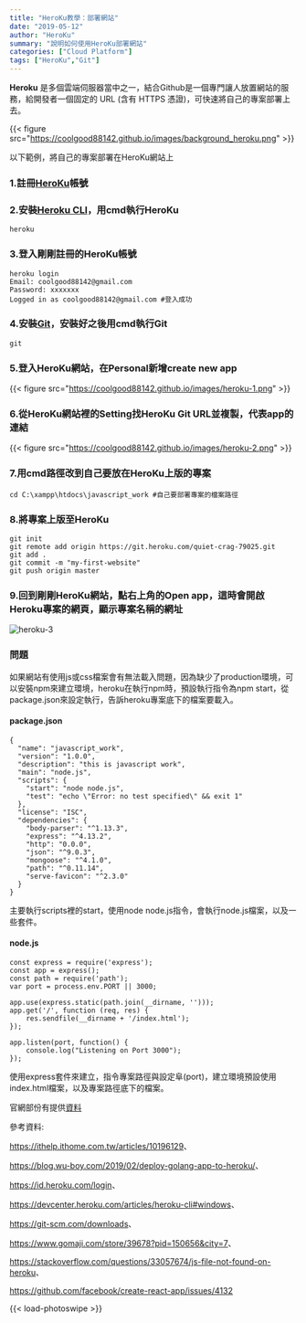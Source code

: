 ```yaml
---
title: "HeroKu教學：部署網站"
date: "2019-05-12"
author: "HeroKu"
summary: "說明如何使用HeroKu部署網站"
categories: ["Cloud Platform"]
tags: ["HeroKu","Git"]
---
```


**Heroku** 是多個雲端伺服器當中之一，結合Github是一個專門讓人放置網站的服務，給開發者一個固定的 URL (含有 HTTPS 憑證)，可快速將自己的專案部署上去。

{{< figure src="https://coolgood88142.github.io/images/background_heroku.png" >}}

以下範例，將自己的專案部署在HeroKu網站上

### 1.註冊[HeroKu](<https://id.heroku.com/login>)帳號



### 2.安裝[Heroku CLI](https://devcenter.heroku.com/articles/heroku-cli#windows)，用cmd執行HeroKu

```
heroku
```



### 3.登入剛剛註冊的HeroKu帳號

```
heroku login
Email: coolgood88142@gmail.com
Password: xxxxxxx
Logged in as coolgood88142@gmail.com #登入成功
```



### 4.安裝[Git](https://git-scm.com/downloads)，安裝好之後用cmd執行Git

```
git
```



### 5.登入HeroKu網站，在Personal新增create new app

{{< figure src="https://coolgood88142.github.io/images/heroku-1.png" >}}

### 6.從HeroKu網站裡的Setting找HeroKu Git URL並複製，代表app的連結

{{< figure src="https://coolgood88142.github.io/images/heroku-2.png" >}}

### 7.用cmd路徑改到自己要放在HeroKu上版的專案

```
cd C:\xampp\htdocs\javascript_work #自己要部署專案的檔案路徑
```



### 8.將專案上版至HeroKu

```
git init
git remote add origin https://git.heroku.com/quiet-crag-79025.git
git add .
git commit -m "my-first-website"
git push origin master
```



### 9.回到剛剛HeroKu網站，點右上角的Open app，這時會開啟Heroku專案的網頁，顯示專案名稱的網址

![heroku-3](https://coolgood88142.github.io/images/heroku-3.png)



### 問題

如果網站有使用js或css檔案會有無法載入問題，因為缺少了production環境，可以安裝npm來建立環境，heroku在執行npm時，預設執行指令為npm start，從package.json來設定執行，告訴heroku專案底下的檔案要載入。

#### package.json

```
{
  "name": "javascript_work",
  "version": "1.0.0",
  "description": "this is javascript work",
  "main": "node.js",
  "scripts": {
    "start": "node node.js",
    "test": "echo \"Error: no test specified\" && exit 1"
  },
  "license": "ISC",
  "dependencies": {
    "body-parser": "^1.13.3",
    "express": "^4.13.2",
    "http": "0.0.0",
    "json": "^9.0.3",
    "mongoose": "^4.1.0",
    "path": "^0.11.14",
    "serve-favicon": "^2.3.0"
  }
}
```

主要執行scripts裡的start，使用node node.js指令，會執行node.js檔案，以及一些套件。

#### node.js

```
const express = require('express');
const app = express(); 
const path = require('path');
var port = process.env.PORT || 3000;

app.use(express.static(path.join(__dirname, '')));
app.get('/', function (req, res) { 
    res.sendfile(__dirname + '/index.html'); 
});

app.listen(port, function() {
	console.log("Listening on Port 3000");
});
```

使用express套件來建立，指令專案路徑與設定阜(port)，建立環境預設使用index.html檔案，以及專案路徑底下的檔案。

官網部份有提供[資料](https://help.heroku.com/PNKE28Z0/why-are-my-css-js-changes-not-showing-up-in-my-node-app)



參考資料:

<https://ithelp.ithome.com.tw/articles/10196129>、

<https://blog.wu-boy.com/2019/02/deploy-golang-app-to-heroku/>、

<https://id.heroku.com/login>、

<https://devcenter.heroku.com/articles/heroku-cli#windows>、

<https://git-scm.com/downloads>、

<https://www.gomaji.com/store/39678?pid=150656&city=7>、

<https://stackoverflow.com/questions/33057674/js-file-not-found-on-heroku>、

<https://github.com/facebook/create-react-app/issues/4132>

{{< load-photoswipe >}}